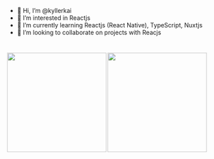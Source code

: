 - 👋 Hi, I’m @kyllerkai
- 👀 I’m interested in Reactjs
- 🌱 I’m currently learning Reactjs (React Native), TypeScript, Nuxtjs
- 💞️ I’m looking to collaborate on projects with Reacjs

<h1>
  <a href="https://github.com/kyllerkai"><img align="left" height="232rem" src="https://github-readme-stats.vercel.app/api/top-langs/?username=kyllerkai&theme=nord&hide_border=true" /></a>
  <a href="https://github.com/kyllerkai"><img align="center" height="232rem" src="https://github-readme-stats.vercel.app/api?username=KayoRonald&theme=nord&show_icons=false&count_private=true&hide_border=true&layout=compact" /></a><br>
</h1>

